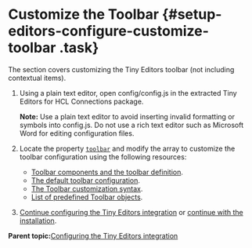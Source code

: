 # Customize the Toolbar {#setup-editors-configure-customize-toolbar .task}

The section covers customizing the Tiny Editors toolbar \(not including contextual items\).

1.  Using a plain text editor, open config/config.js in the extracted Tiny Editors for HCL Connections package.

    **Note:** Use a plain text editor to avoid inserting invalid formatting or symbols into config.js. Do not use a rich text editor such as Microsoft Word for editing configuration files.

2.  Locate the property [`toolbar`](r_config-js-sample.md#toolbar) and modify the array to customize the toolbar configuration using the following resources:

    -   [Toolbar components and the toolbar definition](c_toolbar.md).
    -   [The default toolbar configuration](r_toolbar-default.md).
    -   [The Toolbar customization syntax](r_toolbar-syntax.md).
    -   [List of predefined Toolbar objects](r_toolbar-predefined-identifiers.md).
3.  [Continue configuring the Tiny Editors integration](t_01-setup_03-editors_01-configure_00-summary.md) or [continue with the installation](t_01-setup_03-editors_02-install_00-summary.md).


**Parent topic:**[Configuring the Tiny Editors integration](../../install/tiny_editors/t_01-setup_03-editors_01-configure_00-summary.md)

